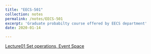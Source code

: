 ```yaml
---
title: "EECS-501"
collection: notes
permalink: /notes/EECS-501
excerpt: 'Graduate probabilty course offered by EECS department'
date: 2020-01-14

---
```


[Lecture01 Set operations, Event Space](http://yunj1e.github.io/files/eecs501_lecture_01.pdf)
